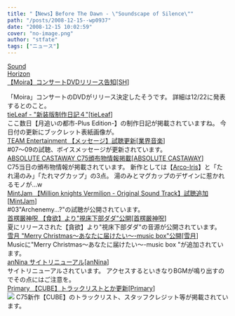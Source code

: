 ```yaml
---
title: "【News】Before The Dawn - \"Soundscape of Silence\""
path: "/posts/2008-12-15--wp0937"
date: "2008-12-15 10:02:59"
cover: "no-image.png"
author: "stfate"
tags: ["ニュース"]
---
```


<style type="text/css">
<!--
p {white-space: pre-wrap};
-->
</style>

<a class="topics" href="http://www.soundhorizon.com/information/index.html" target="_blank">Sound Horizon 【Moira】コンサートDVDリリース告知</a><span class="junre">[<a href="http://sound-horizon.net/" target="_blank">SH</a>]</span>
<div class="news">「Moira」コンサートのDVDがリリース決定したそうです。
詳細は12/22に発表するとのこと。</div>
<a class="topics" href="http://tieleaf.net/" target="_blank">tieLeaf - "新装版制作日記４"</a><span class="junre">[<a href="http://tieleaf.net/" target="_blank">tieLeaf</a>]</span>
<div class="news">ここ数日【月追いの都市-Plus Edition-】の制作日記が掲載されていますね。
今日付の更新にブックレット表紙画像が。</div>
<a class="topics" href="http://www.team-e.co.jp/sp/message/" target="_blank">TEAM Entertainment 【メッセージ】試聴更新</a><span class="junre">[<a href="" target="_blank">業界音楽</a>]</span>
<div class="news">#07～09の試聴、ボイスメッセージが更新されています。</div>
<a class="topics" href="http://shule-aroon.sakura.ne.jp/" target="_blank">ABSOLUTE CASTAWAY C75頒布物情報掲載</a><span class="junre">[<a href="http://shule-aroon.sakura.ne.jp/" target="_blank">ABSOLUTE CASTAWAY</a>]</span>
<div class="news">C75当日の頒布物情報が掲載されています。
新作としては【<a href="http://shule-aroon.sakura.ne.jp/arco-iris/" target="_blank">Arco-Iris</a>】と「たれ湯のみ」「たれマグカップ」の3点。
湯のみとマグカップのデザインに惹かれるモノが…w</div>
<a class="topics" href="http://www.mintjam.net/mj/index.html" target="_blank">MintJam 【Million knights Vermilion - Original Sound Track】試聴追加</a><span class="junre">[<a href="http://www.mintjam.net/mj/index.html" target="_blank">MintJam</a>]</span>
<div class="news">#03"Archenemy...?"の試聴が公開されています。</div>
<a class="topics" href="http://www.human-bbq.com/" target="_blank">首楞厳神呪 【食欲】より"視床下部ダダ"公開</a><span class="junre">[<a href="http://www.human-bbq.com/" target="_blank">首楞厳神呪</a>]</span>
<div class="news">夏にリリースされた【貪欲】より"視床下部ダダ"の音源が公開されています。</div>
<a class="topics" href="http://aonokioku.sakura.ne.jp/setsugetsu/" target="_blank">雪月 "Merry Christmas～あなたに届けたい～-music box"公開</a><span class="junre">[<a href="http://aonokioku.sakura.ne.jp/setsugetsu/" target="_blank">雪月</a>]</span>
<div class="news">Musicに"Merry Christmas～あなたに届けたい～-music box "が追加されています。</div>
<a class="topics" href="http://www.voltagenation.com/annina/" target="_blank">anNina サイトリニューアル</a><span class="junre">[<a href="http://www.voltagenation.com/annina/" target="_blank">anNina</a>]</span>
<div class="news">サイトリニューアルされています。
アクセスするといきなりBGMが鳴り出すのでその点にはご注意を。</div>
<a class="topics" href="http://www.edit.ne.jp/~shira/4th_album/CUBE/" target="_blank">Primary 【CUBE】トラックリストとか更新</a><span class="junre">[<a href="http://www.edit.ne.jp/~shira/" target="_blank">Primary</a>]</span>
<div class="news"><a href="http://www.edit.ne.jp/~shira/4th_album/CUBE/" target="_blank"><img src="http://www.edit.ne.jp/~shira/4th_album/CUBE/CUBE_06.jpg"></a>
C75新作【CUBE】のトラックリスト、スタッフクレジット等が掲載されています。</div>
